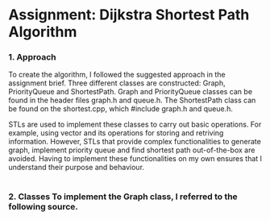 <h1> Assignment: Dijkstra Shortest Path Algorithm </h1>

<h3> 1. Approach </h3>
To create the algorithm, I followed the suggested approach in the assignment brief. Three different classes are constructed: Graph, PriorityQueue and ShortestPath. Graph and PriorityQueue classes can be found in the header files graph.h and queue.h. The ShortestPath class can be found on the shortest.cpp, which #include graph.h and queue.h.

STLs are used to implement these classes to carry out basic operations. For example, using vector and its operations for storing and retriving information. However, STLs that provide complex functionalities to generate graph, implement priority queue and find shortest path out-of-the-box are avoided. Having to implement these functionalities on my own ensures that I understand their purpose and behaviour. 
<br>
<br>

<h3> 2. Classes </3>
To implement the Graph class, I referred to the following source.


